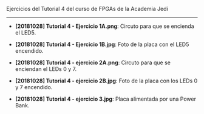 Ejercicios del Tutorial 4 del curso de FPGAs de la Academia Jedi

--------------------

* **[20181028] Tutorial 4 - Ejercicio 1A.png**: Circuto para que se encienda el LED5.

* **[20181028] Tutorial 4 - Ejercicio 1B.jpg**: Foto de la placa con el LED5 encendido.

* **[20181028] Tutorial 4 - ejercicio 2A.png**: Circuto para que se enciendan el LEDs 0 y 7.

* **[20181028] Tutorial 4 - ejercicio 2B.jpg**: Foto de la placa con los LEDs 0 y 7 encendido.

* **[20181028] Tutorial 4 - ejercicio 3.jpg**: Placa alimentada por una Power Bank.
